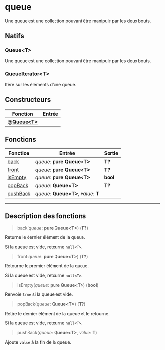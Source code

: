 # queue

Une queue est une collection pouvant être manipulé par les deux bouts.
## Natifs
### Queue\<T>
Une queue est une collection pouvant être manipulé par les deux bouts.
### QueueIterator\<T>
Itère sur les éléments d’une queue.
## Constructeurs
|Fonction|Entrée|
|-|-|
|[@**Queue\<T>**](#ctor_0)||
## Fonctions
|Fonction|Entrée|Sortie|
|-|-|-|
|[back](#func_0)|*queue*: **pure Queue\<T>**|**T?**|
|[front](#func_1)|*queue*: **pure Queue\<T>**|**T?**|
|[isEmpty](#func_2)|*queue*: **pure Queue\<T>**|**bool**|
|[popBack](#func_3)|*queue*: **Queue\<T>**|**T?**|
|[pushBack](#func_4)|*queue*: **Queue\<T>**, *value*: **T**||


***
## Description des fonctions

<a id="func_0"></a>
> back(*queue*: **pure Queue\<T>**) (**T?**)

Returne le dernier élément de la queue.

Si la queue est vide, retourne `null<T>`.

<a id="func_1"></a>
> front(*queue*: **pure Queue\<T>**) (**T?**)

Retourne le premier élément de la queue.

Si la queue est vide, retourne `null<T>`.

<a id="func_2"></a>
> isEmpty(*queue*: **pure Queue\<T>**) (**bool**)

Renvoie `true` si la queue est vide.

<a id="func_3"></a>
> popBack(*queue*: **Queue\<T>**) (**T?**)

Retire le dernier élément de la queue et le retourne.

Si la queue est vide, retourne `null<T>`.

<a id="func_4"></a>
> pushBack(*queue*: **Queue\<T>**, *value*: **T**)

Ajoute `value` à la fin de la queue.

